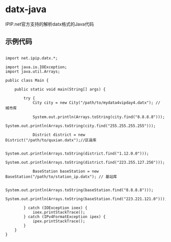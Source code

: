 # datx-java
IPIP.net官方支持的解析datx格式的Java代码

## 示例代码
<pre>
<code>
import net.ipip.datx.*;

import java.io.IOException;
import java.util.Arrays;

public class Main {

    public static void main(String[] args) {

        try {
            City city = new City("/path/to/mydata4vipday4.datx"); // 城市库

            System.out.println(Arrays.toString(city.find("8.8.8.8")));
            System.out.println(Arrays.toString(city.find("255.255.255.255")));

            District district = new District("/path/to/quxian.datx");//区县库

            System.out.println(Arrays.toString(district.find("1.12.0.0")));
            System.out.println(Arrays.toString(district.find("223.255.127.256")));

            BaseStation baseStation = new BaseStation("/path/to/station_ip.datx"); // 基站库

            System.out.println(Arrays.toString(baseStation.find("8.8.8.8")));
            System.out.println(Arrays.toString(baseStation.find("223.221.121.0")));

        } catch (IOException ioex) {
            ioex.printStackTrace();
        } catch (IPv4FormatException ipex) {
            ipex.printStackTrace();
        }
    }
}
</code>
</pre>